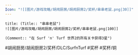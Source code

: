 ```yaml
---
Icon: "![[图片/游戏攻略/胡闹厨房/胡闹厨房2/奖杯/串串老鼠.png|30]]"
---
```

```ad-common-bronze-trophy
title: (Title:: "串串老鼠")
![[图片/游戏攻略/胡闹厨房/胡闹厨房2/奖杯/串串老鼠.png|100]]

(Comment:: "在 Surf 'n' Turf 世界2的所有关卡获得3星")
```

#胡闹厨房/胡闹厨房2/奖杯/DLC/SurfnTurf #奖杯 #奖杯/铜
